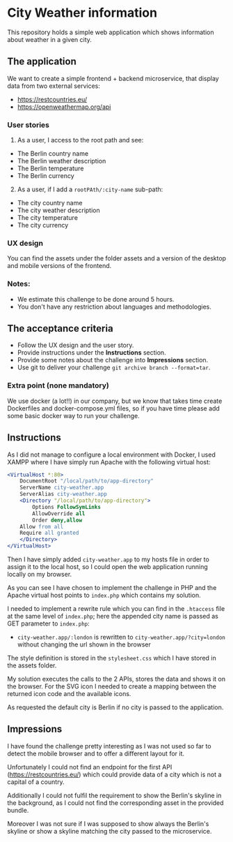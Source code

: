 # City Weather information

This repository holds a simple web application which shows information about weather in a given city.

## The application

We want to create a simple frontend + backend microservice,
that display data from two external services:

* https://restcountries.eu/
* https://openweathermap.org/api

### User stories

1. As a user, I access to the root path and see:
* The Berlin country name
* The Berlin weather description
* The Berlin temperature
* The Berlin currency

2. As a user, if I add a `rootPAth/:city-name` sub-path:
* The city country name
* The city weather description
* The city temperature
* The city currency

### UX design

You can find the assets under the folder assets and a version of the desktop and mobile versions of the frontend.

### Notes:

* We estimate this challenge to be done around 5 hours.
* You don't have any restriction about languages and methodologies.

## The acceptance criteria

* Follow the UX design and the user story.
* Provide instructions under the **Instructions** section.
* Provide some notes about the challenge into **Impressions** section.
* Use git to deliver your challenge `git archive branch --format=tar`.

### Extra point (none mandatory)

We use docker (a lot!!) in our company,
but we know that takes time create Dockerfiles and docker-compose.yml files,
so if you have time please add some basic docker way to run your challenge.

## Instructions

As I did not manage to configure a local environment with Docker, I used XAMPP where I have simply run Apache with the following virtual host:

```apache
<VirtualHost *:80>
    DocumentRoot "/local/path/to/app-directory"
    ServerName city-weather.app
    ServerAlias city-weather.app
    <Directory "/local/path/to/app-directory">
        Options FollowSymLinks
        AllowOverride all
        Order deny,allow
    Allow from all
    Require all granted
    </Directory>
</VirtualHost>
```

Then I have simply added `city-weather.app` to my hosts file in order to assign it to the local host, so I could open the web application running locally on my browser.

As you can see I have chosen to implement the challenge in PHP and the Apache virtual host points to `index.php` which contains my solution.

I needed to implement a rewrite rule which you can find in the `.htaccess` file at the same level of `index.php`; here the appended city name is passed as GET parameter to `index.php`:
* `city-weather.app/:london` is rewritten to `city-weather.app/?city=london` without changing the url shown in the browser

The style definition is stored in the `stylesheet.css` which I have stored in the assets folder.

My solution executes the calls to the 2 APIs, stores the data and shows it on the browser. For the SVG icon I needed to create a mapping between the returned icon code and the available icons.

As requested the default city is Berlin if no city is passed to the application.

## Impressions

I have found the challenge pretty interesting as I was not used so far to detect the mobile browser and to offer a different layout for it.

Unfortunately I could not find an endpoint for the first API (https://restcountries.eu/) which could provide data of a city which is not a capital of a country.

Additionally I could not fulfil the requirement to show the Berlin's skyline in the background, as I could not find the corresponding asset in the provided bundle.

Moreover I was not sure if I was supposed to show always the Berlin's skyline or show a skyline matching the city passed to the microservice. 
